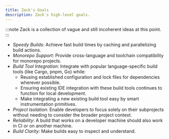 ```yaml
---
title: Zack's Goals
description: Zack's high-level goals.
---
```


:::note 
Zack is a collection of vague and still incoherent ideas at this point.
:::

- *Speedy Builds*: Achieve fast build times by caching and parallelizing build actions.
- *Monorepo Support*: Provide cross-language and toolchain compatibility for monorepo projects.
- *Build Tool Integration*: Integrate with popular language-specific build tools (like Cargo, pnpm, Go) while:
   - Reusing established configuration and lock files for dependencies wherever possible.
   - Ensuring existing IDE integration with these build tools continues to function for local development.
   - Make integrating a new existing build tool easy by smart instrumentation primitives.
- *Project Isolation*: Enable developers to focus solely on their subprojects without needing to consider the broader
  project context.
- *Reliability*: A build that works on a developer machine should also work in CI or on another machine.
- *Build Clarity*: Make builds easy to inspect and understand.
